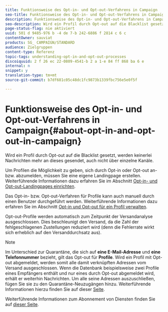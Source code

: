 ```yaml
---
title: Funktionsweise des Opt-in- und Opt-out-Verfahrens in Campaign
seo-title: Funktionsweise des Opt-in- und Opt-out-Verfahrens in Campaign
description: Funktionsweise des Opt-in- und Opt-out-Verfahrens in Campaign
seo-description: Wird ein Profil durch Opt-out auf die Blacklist gesetzt, werden keinerlei Nachrichten mehr an dieses gesendet, auch nicht über einzelne Kanäle.
page-status-flag: nie aktiviert
uuid: 501 d 9485-976 b -4 de 7-b 242-6886 f 2814 c 6 c
contentOwner: sauviat
products: SG_ CAMPAIGN/STANDARD
audience: Zielgruppen
content-type: Referenz
topic-tags: understanding-opt-in-and-opt-out-processes
discoiquuid: 2 f 26 ec 22-0809-4541-b 2 a 1-e 84 ff 868 ba 6 e
internal: n
snippet: y
translation-type: tm+mt
source-git-commit: b7df681c05c48dc1fc9873b1339fbc756e5e0f5f

---
```



# Funktionsweise des Opt-in- und Opt-out-Verfahrens in Campaign{#about-opt-in-and-opt-out-in-campaign}

Wird ein Profil durch Opt-out auf die Blacklist gesetzt, werden keinerlei Nachrichten mehr an dieses gesendet, auch nicht über einzelne Kanäle.

Um Profilen die Möglichkeit zu geben, sich durch Opt-in oder Opt-out an- bzw. abzumelden, müssen Sie eine eigene Landingpage erstellen. Weiterführende Informationen dazu erfahren Sie im Abschnitt [Opt-in- und Opt-out-Landingpages einrichten](../../audiences/using/managing-opt-in-and-opt-out-in-campaign.md#setting-up-opt-in-and-opt-out-landing-pages).

Das Opt-in- bzw. Opt-out-Verfahren für Profile kann auch manuell durch einen Benutzer durchgeführt werden. Weiterführende Informationen dazu erfahren Sie im Abschnitt [Opt-in und Opt-out für ein Profil verwalten](../../audiences/using/managing-opt-in-and-opt-out-in-campaign.md#managing-opt-in-and-opt-out-from-a-profile).

Opt-out-Profile werden automatisch zum Zeitpunkt der Versandanalyse ausgeschlossen. Dies beschleunigt den Versand, da die Zahl der fehlgeschlagenen Zustellungen reduziert wird (denn die Fehlerrate wirkt sich erheblich auf den Versanddurchsatz aus).

>[!NOTE]
>
>Im Unterschied zur Quarantäne, die sich auf **eine E-Mail-Adresse** und **eine Telefonnummer** bezieht, gilt das Opt-out für **Profile**. Wird ein Profil mit Opt-out abgemeldet, werden somit alle damit verknüpften Adressen vom Versand ausgeschlossen. Wenn die Datenbank beispielsweise zwei Profile eines Empfängers enthält und nur eines durch Opt-out abgemeldet wird, erhält er weiterhin Nachrichten. Um alle seine Adressen auszuschließen, fügen Sie sie zu den Quarantäne-Neuzugängen hinzu. Weiterführende Informationen hierzu finden Sie auf dieser [Seite](../../sending/using/understanding-quarantine-management.md#identifying-quarantined-addresses-for-the-entire-platform).

Weiterführende Informationen zum Abonnement von Diensten finden Sie auf [dieser Seite](../../audiences/using/about-subscriptions.md).
